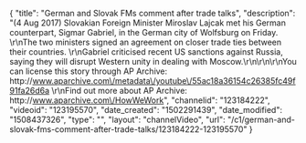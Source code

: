 {
    "title": "German and Slovak FMs comment after trade talks",
    "description": "(4 Aug 2017) Slovakian Foreign Minister Miroslav Lajcak met his German counterpart, Sigmar Gabriel, in the German city of Wolfsburg on Friday. \r\nThe two ministers signed an agreement on closer trade ties between their countries. \r\nGabriel criticised recent US sanctions against Russia, saying they will disrupt Western unity in dealing with Moscow.\r\n\r\n\r\nYou can license this story through AP Archive: http:\/\/www.aparchive.com\/metadata\/youtube\/55ac18a36154c26385fc49f91fa26d6a \r\nFind out more about AP Archive: http:\/\/www.aparchive.com\/HowWeWork",
    "channelid": "123184222",
    "videoid": "123195570",
    "date_created": "1502291439",
    "date_modified": "1508437326",
    "type": "",
    "layout": "channelVideo",
    "url": "\/c1\/german-and-slovak-fms-comment-after-trade-talks\/123184222-123195570"
}